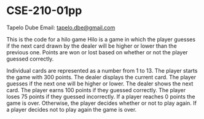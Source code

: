 # CSE-210-01pp
Tapelo Dube
Email: tapelo.dbe@gmail.com

 This is the code for a hilo game
 Hilo is a game in which the player guesses if the next card drawn by the dealer will be higher or lower than the previous one. Points are won or lost based on whether or not the player guessed correctly.

Individual cards are represented as a number from 1 to 13.
The player starts the game with 300 points.
The dealer displays the current card.
The player guesses if the next one will be higher or lower.
The dealer shows the next card.
The player earns 100 points if they guessed correctly.
The player loses 75 points if they guessed incorrectly.
If a player reaches 0 points the game is over. Otherwise, the player decides whether or not to play again.
If a player decides not to play again the game is over.
